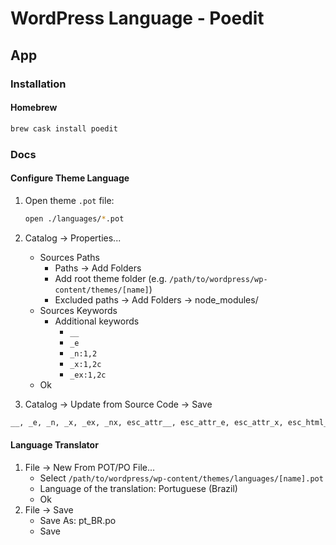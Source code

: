 # WordPress Language - Poedit

## App

### Installation

#### Homebrew

```sh
brew cask install poedit
```

### Docs

#### Configure Theme Language

1. Open theme `.pot` file:

   ```sh
   open ./languages/*.pot
   ```

2. Catalog -> Properties...
   - Sources Paths
     - Paths -> Add Folders
     - Add root theme folder (e.g. `/path/to/wordpress/wp-content/themes/[name]`)
     - Excluded paths -> Add Folders -> node_modules/
   - Sources Keywords
     - Additional keywords
       - `__`
       - `_e`
       - `_n:1,2`
       - `_x:1,2c`
       - `_ex:1,2c`
   - Ok
3. Catalog -> Update from Source Code -> Save

```txt
__, _e, _n, _x, _ex, _nx, esc_attr__, esc_attr_e, esc_attr_x, esc_html__, esc_html_e, esc_html_x, _n_noop, _nx_noop, translate_nooped_plural
```

#### Language Translator

1. File -> New From POT/PO File...
   - Select `/path/to/wordpress/wp-content/themes/languages/[name].pot`
   - Language of the translation: Portuguese (Brazil)
   - Ok
2. File -> Save
   - Save As: pt_BR.po
   - Save
